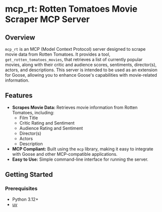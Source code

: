# mcp_rt: Rotten Tomatoes Movie Scraper MCP Server

## Overview

`mcp_rt` is an MCP (Model Context Protocol) server designed to scrape movie data from Rotten Tomatoes. It provides a tool, `get_rotten_tomatoes_movies`, that retrieves a list of currently popular movies, along with their critic and audience scores, sentiments, director(s), actors, and descriptions. This server is intended to be used as an extension for Goose, allowing you to enhance Goose's capabilities with movie-related information.

## Features

- **Scrapes Movie Data:** Retrieves movie information from Rotten Tomatoes, including:
    - Film Title
    - Critic Rating and Sentiment
    - Audience Rating and Sentiment
    - Director(s)
    - Actors
    - Description
- **MCP Compliant:** Built using the `mcp` library, making it easy to integrate with Goose and other MCP-compatible applications.
- **Easy to Use:** Simple command-line interface for running the server.

## Getting Started

### Prerequisites

- Python 3.12+
- [uv](https://docs.astral.sh/uv/)



